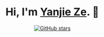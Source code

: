 <h1 align="center">Hi, I'm <a href="https://yanjieze.com">Yanjie Ze</a>. 👋 </h1>
<p align="center">
<!--   <a href="https://github.com/YanjieZe">
    <img src="https://img.shields.io/github/followers/YanjieZe?style=social" alt="GitHub followers">
  </a> -->
  <a href="https://github.com/YanjieZe">
<!--     <img src="https://img.shields.io/badge/dynamic/json?logo=github&label=GitHub%20Stars&style=for-the-badge&query=%24.stars&url=https://api.github-star-counter.workers.dev/user/yanjieze" alt="GitHub stars"> -->
       <img src="https://img.shields.io/github/stars/YanjieZe?style=social" alt="GitHub stars">
  </a>
</p>
